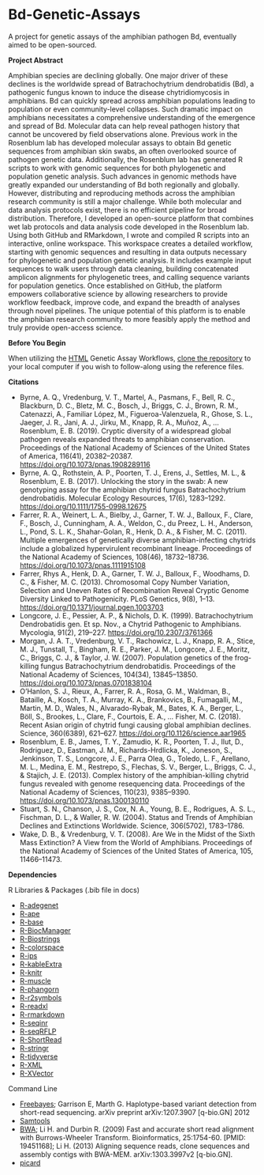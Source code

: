 # Bd-Genetic-Assays
A project for genetic assays of the amphibian pathogen Bd, eventually aimed to be open-sourced.

**Project Abstract**

Amphibian species are declining globally. One major driver of these declines is the worldwide spread of Batrachochytrium dendrobatidis (Bd), a pathogenic fungus known to induce the disease chytridiomycosis in amphibians. Bd can quickly spread across amphibian populations leading to population or even community-level collapses. Such dramatic impact on amphibians necessitates a comprehensive understanding of the emergence and spread of Bd. Molecular data can help reveal pathogen history that cannot be uncovered by field observations alone. Previous work in the Rosenblum lab has developed molecular assays to obtain Bd genetic sequences from amphibian skin swabs, an often overlooked source of pathogen genetic data. Additionally, the Rosenblum lab has generated R scripts to work with genomic sequences for both phylogenetic and population genetic analysis. Such advances in genomic methods have greatly expanded our understanding of Bd both regionally and globally. However, distributing and reproducing methods across the amphibian research community is still a major challenge. While both molecular and data analysis protocols exist, there is no efficient pipeline for broad distribution. Therefore, I developed an open-source platform that combines wet lab protocols and data analysis code developed in the Rosenblum lab. Using both GitHub and RMarkdown, I wrote and compiled R scripts into an interactive, online workspace. This workspace creates a detailed workflow, starting with genomic sequences and resulting in data outputs necessary for phylogenetic and population genetic analysis. It includes example input sequences to walk users through data cleaning, building concatenated amplicon alignments for phylogenetic trees, and calling sequence variants for population genetics. Once established on GitHub, the platform empowers collaborative science by allowing researchers to provide workflow feedback, improve code, and expand the breadth of analyses through novel pipelines. The unique potential of this platform is to enable the amphibian research community to more feasibly apply the method and truly provide open-access science.

**Before You Begin**

When utilizing the [HTML](https://hkania.github.io/Bd-Genetic-Assays/) Genetic Assay Workflows, [clone the repository](https://docs.github.com/en/github/creating-cloning-and-archiving-repositories/cloning-a-repository) to your local computer if you wish to follow-along using the reference files. 

**Citations**
+ Byrne, A. Q., Vredenburg, V. T., Martel, A., Pasmans, F., Bell, R. C., Blackburn, D. C., Bletz, M. C., Bosch, J., Briggs, C. J., Brown, R. M., Catenazzi, A., Familiar López, M., Figueroa-Valenzuela, R., Ghose, S. L., Jaeger, J. R., Jani, A. J., Jirku, M., Knapp, R. A., Muñoz, A., … Rosenblum, E. B. (2019). Cryptic diversity of a widespread global pathogen reveals expanded threats to amphibian conservation. Proceedings of the National Academy of Sciences of the United States of America, 116(41), 20382–20387. https://doi.org/10.1073/pnas.1908289116
+ Byrne, A. Q., Rothstein, A. P., Poorten, T. J., Erens, J., Settles, M. L., & Rosenblum, E. B. (2017). Unlocking the story in the swab: A new genotyping assay for the amphibian chytrid fungus Batrachochytrium dendrobatidis. Molecular Ecology Resources, 17(6), 1283–1292. https://doi.org/10.1111/1755-0998.12675
+ Farrer, R. A., Weinert, L. A., Bielby, J., Garner, T. W. J., Balloux, F., Clare, F., Bosch, J., Cunningham, A. A., Weldon, C., du Preez, L. H., Anderson, L., Pond, S. L. K., Shahar-Golan, R., Henk, D. A., & Fisher, M. C. (2011). Multiple emergences of genetically diverse amphibian-infecting chytrids include a globalized hypervirulent recombinant lineage. Proceedings of the National Academy of Sciences, 108(46), 18732–18736. https://doi.org/10.1073/pnas.1111915108
+ Farrer, Rhys A., Henk, D. A., Garner, T. W. J., Balloux, F., Woodhams, D. C., & Fisher, M. C. (2013). Chromosomal Copy Number Variation, Selection and Uneven Rates of Recombination Reveal Cryptic Genome Diversity Linked to Pathogenicity. PLoS Genetics, 9(8), 1–13. https://doi.org/10.1371/journal.pgen.1003703
+ Longcore, J. E., Pessier, A. P., & Nichols, D. K. (1999). Batrachochytrium Dendrobatidis gen. Et sp. Nov., a Chytrid Pathogenic to Amphibians. Mycologia, 91(2), 219–227. https://doi.org/10.2307/3761366
+ Morgan, J. A. T., Vredenburg, V. T., Rachowicz, L. J., Knapp, R. A., Stice, M. J., Tunstall, T., Bingham, R. E., Parker, J. M., Longcore, J. E., Moritz, C., Briggs, C. J., & Taylor, J. W. (2007). Population genetics of the frog-killing fungus Batrachochytrium dendrobatidis. Proceedings of the National Academy of Sciences, 104(34), 13845–13850. https://doi.org/10.1073/pnas.0701838104
+ O’Hanlon, S. J., Rieux, A., Farrer, R. A., Rosa, G. M., Waldman, B., Bataille, A., Kosch, T. A., Murray, K. A., Brankovics, B., Fumagalli, M., Martin, M. D., Wales, N., Alvarado-Rybak, M., Bates, K. A., Berger, L., Böll, S., Brookes, L., Clare, F., Courtois, E. A., … Fisher, M. C. (2018). Recent Asian origin of chytrid fungi causing global amphibian declines. Science, 360(6389), 621–627. https://doi.org/10.1126/science.aar1965
+ Rosenblum, E. B., James, T. Y., Zamudio, K. R., Poorten, T. J., Ilut, D., Rodriguez, D., Eastman, J. M., Richards-Hrdlicka, K., Joneson, S., Jenkinson, T. S., Longcore, J. E., Parra Olea, G., Toledo, L. F., Arellano, M. L., Medina, E. M., Restrepo, S., Flechas, S. V., Berger, L., Briggs, C. J., & Stajich, J. E. (2013). Complex history of the amphibian-killing chytrid fungus revealed with genome resequencing data. Proceedings of the National Academy of Sciences, 110(23), 9385–9390. https://doi.org/10.1073/pnas.1300130110
+ Stuart, S. N., Chanson, J. S., Cox, N. A., Young, B. E., Rodrigues, A. S. L., Fischman, D. L., & Waller, R. W. (2004). Status and Trends of Amphibian Declines and Extinctions Worldwide. Science, 306(5702), 1783–1786.
+ Wake, D. B., & Vredenburg, V. T. (2008). Are We in the Midst of the Sixth Mass Extinction? A View from the World of Amphibians. Proceedings of the National Academy of Sciences of the United States of America, 105, 11466–11473.


**Dependencies**

R Libraries & Packages (.bib file in docs)
+ [R-adegenet](https://github.com/thibautjombart/adegenet)
+ [R-ape](http://ape-package.ird.fr/)
+ [R-base](https://www.R-project.org/)
+ [R-BiocManager](https://CRAN.R-project.org/package=BiocManager)
+ [R-Biostrings](https://bioconductor.org/packages/Biostrings)
+ [R-colorspace](https://CRAN.R-project.org/package=colorspace)
+ [R-ips](https://CRAN.R-project.org/package=ips)
+ [R-kableExtra](https://CRAN.R-project.org/package=kableExtra)
+ [R-knitr](https://yihui.org/knitr/)
+ [R-muscle](http://www.drive5.com/muscle/)
+ [R-phangorn](https://github.com/KlausVigo/phangorn)
+ [R-r2symbols](https://github.com/oobianom/r2symbols)
+ [R-readxl](https://CRAN.R-project.org/package=readxl)
+ [R-rmarkdown](https://CRAN.R-project.org/package=rmarkdown)
+ [R-seqinr](http://seqinr.r-forge.r-project.org/)
+ [R-seqRFLP](https://CRAN.R-project.org/package=seqRFLP)
+ [R-ShortRead](https://bioconductor.org/packages/release/bioc/html/ShortRead.html)
+ [R-stringr](https://CRAN.R-project.org/package=stringr)
+ [R-tidyverse](https://CRAN.R-project.org/package=tidyverse)
+ [R-XML](http://www.omegahat.net/RSXML)
+ [R-XVector](https://bioconductor.org/packages/XVector)

Command Line
+ [Freebayes](https://github.com/freebayes/freebayes); Garrison E, Marth G. Haplotype-based variant detection from short-read sequencing. arXiv preprint arXiv:1207.3907 [q-bio.GN] 2012
+ [Samtools](http://www.htslib.org/doc/)
+ [BWA](https://github.com/lh3/bwa); Li H. and Durbin R. (2009) Fast and accurate short read alignment with Burrows-Wheeler Transform. Bioinformatics, 25:1754-60. [PMID: 19451168]; Li H. (2013) Aligning sequence reads, clone sequences and assembly contigs with BWA-MEM. arXiv:1303.3997v2 [q-bio.GN].
+ [picard](http://broadinstitute.github.io/picard/)
